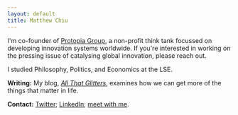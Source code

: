 ```yaml
---
layout: default
title: Matthew Chiu
---
```


I'm co-founder of [Protopia Group](https://protopiagroup.org/), a non-profit think tank focussed on developing innovation systems worldwide. If you're interested in working on the pressing issue of catalysing global innovation, please reach out.

I studied Philosophy, Politics, and Economics at the LSE.

**Writing:** My blog, [*All That Glitters*](https://matthewlhchiu.substack.com/), examines how we can get more of the things that matter in life.

**Contact:** [Twitter](https://twitter.com/matthewlhchiu); [LinkedIn](https://linkedin.com/in/matthewlhchiu); [meet with me](https://calendly.com/matthewlhchiu/meetup).